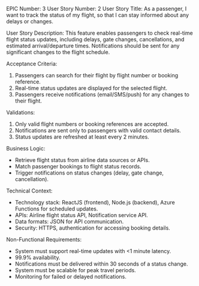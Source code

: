 EPIC Number: 3
User Story Number: 2
User Story Title: As a passenger, I want to track the status of my flight, so that I can stay informed about any delays or changes.

User Story Description: This feature enables passengers to check real-time flight status updates, including delays, gate changes, cancellations, and estimated arrival/departure times. Notifications should be sent for any significant changes to the flight schedule.

Acceptance Criteria:
1. Passengers can search for their flight by flight number or booking reference.
2. Real-time status updates are displayed for the selected flight.
3. Passengers receive notifications (email/SMS/push) for any changes to their flight.

Validations:
1. Only valid flight numbers or booking references are accepted.
2. Notifications are sent only to passengers with valid contact details.
3. Status updates are refreshed at least every 2 minutes.

Business Logic:
- Retrieve flight status from airline data sources or APIs.
- Match passenger bookings to flight status records.
- Trigger notifications on status changes (delay, gate change, cancellation).

Technical Context:
- Technology stack: ReactJS (frontend), Node.js (backend), Azure Functions for scheduled updates.
- APIs: Airline flight status API, Notification service API.
- Data formats: JSON for API communication.
- Security: HTTPS, authentication for accessing booking details.

Non-Functional Requirements:
- System must support real-time updates with <1 minute latency.
- 99.9% availability.
- Notifications must be delivered within 30 seconds of a status change.
- System must be scalable for peak travel periods.
- Monitoring for failed or delayed notifications.